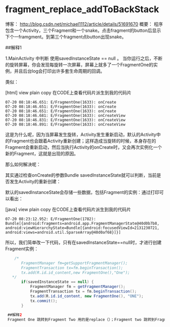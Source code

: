 # fragment_replace_addToBackStack
博客： http://blog.csdn.net/michael1112/article/details/51691670
概要： 程序包含一个Activity，三个Fragment和一个snake。点击fragment的button后显示下个一framgment。到第三个fragment点button出现snake。

##解释1

 1.MainActivity 中判断 使用savedInstanceState == null 。
 当你运行之后，不断的旋转屏幕，你会发现每旋转一次屏幕，屏幕上就多了一个FragmentOne的实例，并且后台log会打印出许多套生命周期的回调。

类似：

[html] view plain copy
在CODE上查看代码片派生到我的代码片

    07-20 08:18:46.651: E/FragmentOne(1633): onCreate  
    07-20 08:18:46.651: E/FragmentOne(1633): onCreate  
    07-20 08:18:46.651: E/FragmentOne(1633): onCreate  
    07-20 08:18:46.681: E/FragmentOne(1633): onCreateView  
    07-20 08:18:46.831: E/FragmentOne(1633): onCreateView  
    07-20 08:18:46.891: E/FragmentOne(1633): onCreateView  


这是为什么呢，因为当屏幕发生旋转，Activity发生重新启动，默认的Activity中的Fragment也会跟着Activity重新创建；这样造成当旋转的时候，本身存在的Fragment会重新启动，然后当执行Activity的onCreate时，又会再次实例化一个新的Fragment，这就是出现的原因。

那么如何解决呢：

其实通过检查onCreate的参数Bundle savedInstanceState就可以判断，当前是否发生Activity的重新创建：

默认的savedInstanceState会存储一些数据，包括Fragment的实例：通过打印可以看出：

[java] view plain copy
在CODE上查看代码片派生到我的代码片

    07-20 08:23:12.952: E/FragmentOne(1782): Bundle[{android:fragments=android.app.FragmentManagerState@40d0b7b8, android:viewHierarchyState=Bundle[{android:focusedViewId=2131230721, android:views=android.util.SparseArray@40d0af68}]}]  

所以，我们简单改一下代码，只有在savedInstanceState==null时，才进行创建Fragment实例：
 ```Java
     /*   
        FragmentManager fm=getSupportFragmentManager();
        FragmentTransaction tx=fm.beginTransaction();
        tx.add(R.id.id_content,new FragmentOne(),"One");
    */
        if(savedInstanceState == null) {
            FragmentManager fm = getFragmentManager();
            FragmentTransaction tx = fm.beginTransaction();
            tx.add(R.id.id_content, new FragmentOne(), "ONE");
            tx.commit();
        }
        
  ##解释2
  Fragment One 跳转到Fragment Two 用的是replace（）；Fragment two 跳转到Fragment Three 用hide（）。 
